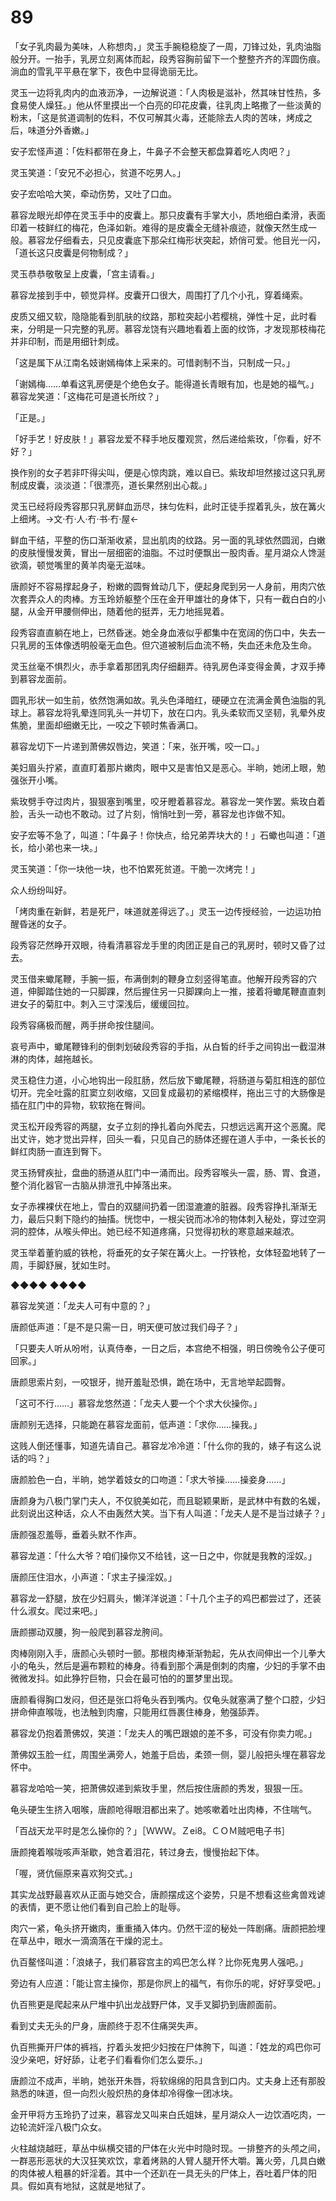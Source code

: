 # 89

「女子乳肉最为美味，人称想肉，」灵玉手腕稳稳旋了一周，刀锋过处，乳肉油脂般分开。一抬手，乳房立刻离体而起，段秀容胸前留下一个整整齐齐的浑圆伤痕。淌血的雪乳平平悬在掌下，夜色中显得诡丽无比。

灵玉一边将乳肉内的血液沥净，一边解说道：「人肉极是滋补，然其味甘性热，多食易使人燥狂。」他从怀里摸出一个白亮的印花皮囊，往乳肉上略撒了一些淡黄的粉末，「这是贫道调制的佐料，不仅可解其火毒，还能除去人肉的苦味，烤成之后，味道分外香嫩。」

安子宏怪声道：「佐料都带在身上，牛鼻子不会整天都盘算着吃人肉吧？」

灵玉笑道：「安兄不必担心，贫道不吃男人。」

安子宏哈哈大笑，牵动伤势，又吐了口血。

慕容龙眼光却停在灵玉手中的皮囊上。那只皮囊有手掌大小，质地细白柔滑，表面印着一枝鲜红的梅花，色泽如新。难得的是皮囊全无缝补痕迹，就像天然生成一般。慕容龙仔细看去，只见皮囊底下那朵红梅形状突起，娇俏可爱。他目光一闪，「道长这只皮囊是何物制成？」

灵玉恭恭敬敬呈上皮囊，「宫主请看。」

慕容龙接到手中，顿觉异样。皮囊开口很大，周围打了几个小孔，穿着绳索。

皮质又细又软，隐隐能看到肌肤的纹路，那粒突起小若樱桃，弹性十足，此时看来，分明是一只完整的乳房。慕容龙饶有兴趣地看着上面的纹饰，才发现那枝梅花并非印制，而是用细针刺成。

「这是属下从江南名妓谢嫣梅体上采来的。可惜剥制不当，只制成一只。」

「谢嫣梅……单看这乳房便是个绝色女子。能得道长青眼有加，也是她的福气。」慕容龙笑道：「这梅花可是道长所纹？」

「正是。」

「好手艺！好皮肤！」慕容龙爱不释手地反覆观赏，然后递给紫玫，「你看，好不好？」

换作别的女子若非吓得尖叫，便是心惊肉跳，难以自已。紫玫却坦然接过这只乳房制成皮囊，淡淡道：「很漂亮，道长果然别出心裁。」

灵玉已经将段秀容那只乳房鲜血沥尽，抹匀佐料，此时正徒手捏着乳头，放在篝火上细烤。→文·冇·人·冇·书·冇·屋←

鲜血干结，平整的伤口渐渐收紧，显出肌肉的纹路。另一面的乳球依然圆润，白嫩的皮肤慢慢发黄，冒出一层细密的油脂。不过时便飘出一股肉香。星月湖众人馋涎欲滴，顿觉嘴里的黄羊肉毫无滋味。

唐颜好不容易撑起身子，粉嫩的圆臀耸动几下，便起身爬到另一人身前，用肉穴依次套弄众人的肉棒。方玉玲娇躯整个压在金开甲雄壮的身体下，只有一截白白的小腿，从金开甲腰侧伸出，随着他的挺弄，无力地摇晃着。

段秀容直直躺在地上，已然昏迷。她全身血液似乎都集中在宽阔的伤口中，失去一只乳房的玉体像透明般毫无血色。但穴道被制后血流不畅，失血还未危及生命。

灵玉丝毫不惧烈火，赤手拿着那团乳肉仔细翻弄。待乳房色泽变得金黄，才双手捧到慕容龙面前。

圆乳形状一如生前，依然饱满如故。乳头色泽暗红，硬硬立在流满金黄色油脂的乳球上。慕容龙将乳晕连同乳头一并切下，放在口内。乳头柔软而又坚韧，乳晕外皮焦脆，里面却细嫩无比，一咬之下顿时焦香满口。

慕容龙切下一片递到萧佛奴唇边，笑道：「来，张开嘴，咬一口。」

美妇眉头拧紧，直直盯着那片嫩肉，眼中又是害怕又是恶心。半晌，她闭上眼，勉强张开小嘴。

紫玫劈手夺过肉片，狠狠塞到嘴里，咬牙瞪着慕容龙。慕容龙一笑作罢。紫玫白着脸，舌头一动也不敢动。过了片刻，悄悄吐到一旁，慕容龙也诈做不知。

安子宏等不急了，叫道：「牛鼻子！你快点，给兄弟弄块大的！」石蠍也叫道：「道长，给小弟也来一块。」

灵玉笑道：「你一块他一块，也不怕累死贫道。干脆一次烤完！」

众人纷纷叫好。

「烤肉重在新鲜，若是死尸，味道就差得远了。」灵玉一边传授经验，一边运功拍醒昏迷的女子。

段秀容茫然睁开双眼，待看清慕容龙手里的肉团正是自己的乳房时，顿时又昏了过去。

灵玉借来蠍尾鞭，手腕一振，布满倒刺的鞭身立刻竖得笔直。他解开段秀容的穴道，伸脚踏住她的一只脚踝，然后握住另一只脚踝向上一推，接着将蠍尾鞭直直刺进女子的菊肛中。刺入三寸深浅后，缓缓回拉。

段秀容痛极而醒，两手拼命按住腿间。

哀号声中，蠍尾鞭锋利的倒刺划破段秀容的手指，从白皙的纤手之间钩出一截湿淋淋的肉体，越拖越长。

灵玉稳住力道，小心地钩出一段肛肠，然后放下蠍尾鞭，将肠道与菊肛相连的部位切开。完全吐露的肛窦立刻收缩，又回复成最初的紧缩模样，拖出三寸的大肠像是插在肛门中的异物，软软拖在臀间。

灵玉松开段秀容的两腿，女子立刻的挣扎着向外爬去，只想远远离开这个恶魔。爬出丈许，她才觉出异样，回头一看，只见自己的肠体还握在道人手中，一条长长的鲜红肉肠一直连到臀下。

灵玉扬臂疾扯，盘曲的肠道从肛门中一涌而出。段秀容喉头一震，肠、胃、食道，整个消化器官一古脑从排泄孔中掉落出来。

女子赤裸裸伏在地上，雪白的双腿间扔着一团湿漉漉的脏器。段秀容挣扎渐渐无力，最后只剩下隐约的抽搐。恍惚中，一根尖锐而冰冷的物体刺入秘处，穿过空洞洞的腔体，从喉头伸出。她已经不知道疼痛，只觉得初秋的寒意越来越浓。

灵玉举着董豹威的铁枪，将垂死的女子架在篝火上。一拧铁枪，女体轻盈地转了一周，手脚舒展，犹如生时。

◆◆◆◆ ◆◆◆◆

慕容龙笑道：「龙夫人可有中意的？」

唐颜低声道：「是不是只需一日，明天便可放过我们母子？」

「只要夫人听从吩咐，认真侍奉，一日之后，本宫绝不相强，明日傍晚令公子便可回家。」

唐颜思索片刻，一咬银牙，抛开羞耻恐惧，跪在场中，无言地举起圆臀。

「这可不行……」慕容龙悠然道：「龙夫人要一个个求大伙操你。」

唐颜别无选择，只能跪在慕容龙面前，低声道：「求你……操我。」

这贱人倒还懂事，知道先请自己。慕容龙冷冷道：「什么你的我的，婊子有这么说话的吗？」

唐颜脸色一白，半晌，她学着妓女的口吻道：「求大爷操……操妾身……」

唐颜身为八极门掌门夫人，不仅貌美如花，而且聪颖果断，是武林中有数的名媛，此刻说出这种话，众人不由轰然大笑。当下有人叫道：「龙夫人是不是当过婊子？」

唐颜强忍羞辱，垂着头默不作声。

慕容龙道：「什么大爷？咱们操你又不给钱，这一日之中，你就是我教的淫奴。」

唐颜压住泪水，小声道：「求主子操淫奴。」

慕容龙一舒腿，放在少妇肩头，懒洋洋说道：「十几个主子的鸡巴都尝过了，还装什么淑女。爬过来吧。」

唐颜挪动双腰，狗一般爬到慕容龙胯间。

肉棒刚刚入手，唐颜心头顿时一颤。那根肉棒渐渐勃起，先从衣间伸出一个儿拳大小的龟头，然后是遍布颗粒的棒身。待看到那个满是倒刺的肉瘤，少妇的手掌不由微微发抖。如此狰狞巨物，只会在最可怕的的噩梦里出现。

唐颜看得胸口发闷，但还是张口将龟头吞到嘴内。仅龟头就塞满了整个口腔，少妇拼命伸直喉咙，也法触到肉瘤，只能用红唇裹住棒身，勉强舔弄。

慕容龙仍抱着萧佛奴，笑道：「龙夫人的嘴巴跟娘的差不多，可没有你卖力呢。」

萧佛奴玉脸一红，周围坐满旁人，她羞于启齿，柔颈一侧，婴儿般把头埋在慕容龙怀中。

慕容龙哈哈一笑，把萧佛奴递到紫玫手里，然后按住唐颜的秀发，狠狠一压。

龟头硬生生挤入咽喉，唐颜呛得眼泪都出来了。她咳嗽着吐出肉棒，不住喘气。

「百战天龙平时是怎么操你的？」［ＷＷＷ。Ｚei8。ＣＯＭ贼吧电子书］

唐颜掩着喉咙咳声渐歇，她含着泪花，转过身去，慢慢抬起下体。

「喔，贤伉俪原来喜欢狗交式。」

其实龙战野最喜欢从正面与她交合，唐颜摆成这个姿势，只是不想看这些禽兽戏谑的表情，更不愿让他们看到自己脸上的耻辱。

肉穴一紧，龟头挤开嫩肉，重重捅入体内。仍然干涩的秘处一阵剧痛。唐颜把脸埋在草丛中，眼水一滴滴落在干燥的泥土。

仇百鳌怪叫道：「浪婊子，我们慕容宫主的鸡巴怎么样？比你死鬼男人强吧。」

旁边有人应道：「能让宫主操你，那是你屄上的福气，有你乐的呢，好好享受吧。」

仇百熊更是爬起来从尸堆中扒出龙战野尸体，叉手叉脚扔到唐颜面前。

看到丈夫无头的尸身，唐颜终于忍不住痛哭失声。

仇百熊撕开尸体的裤裆，拧着头发把少妇按在尸体胯下，叫道：「姓龙的鸡巴你可没少亲吧，好好舔，让老子们看看你们怎么耍乐。」

唐颜泣不成声，半晌，她张开朱唇，将软绵绵的阳具含到口内。丈夫身上还有那股熟悉的味道，但一向烈火般炽热的身体却冷得像一团冰块。

金开甲将方玉玲扔了过来，慕容龙又叫来白氏姐妹，星月湖众人一边饮酒吃肉，一边轮流奸淫八极门众女。

火柱越烧越旺，草丛中纵横交错的尸体在火光中时隐时现。一排整齐的头颅之间，一群恶形恶状的大汉狂笑欢饮，拿着烤熟的人臂人腿开怀大嚼。篝火旁，几具白嫩的肉体被人粗暴的奸淫着。其中一个还趴在一具无头的尸体上，吞吐着尸体的阳具。假如真有地狱，这就是地狱了。

